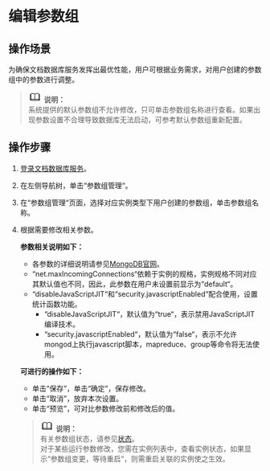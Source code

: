 # 编辑参数组<a name="zh-cn_topic_configuration"></a>

## 操作场景<a name="section61774358144918"></a>

为确保文档数据库服务发挥出最优性能，用户可根据业务需求，对用户创建的参数组中的参数进行调整。

>![](public_sys-resources/icon-note.gif) **说明：**   
>系统提供的默认参数组不允许修改，只可单击参数组名称进行查看。如果出现参数设置不合理导致数据库无法启动，可参考默认参数组重新配置。  

## 操作步骤<a name="section30073268144833"></a>

1.  [登录文档数据库服务](https://support.huaweicloud.com/qs-dds/dds_02_0043.html)。
2.  在左侧导航树，单击“参数组管理“。
3.  在“参数组管理“页面，选择对应实例类型下用户创建的参数组，单击参数组名称。
4.  根据需要修改相关参数。

    **参数相关说明如下：**

    -   各参数的详细说明请参见[MongoDB官网](https://docs.mongodb.com/v3.2/reference/parameters/)。
    -   “net.maxIncomingConnections“依赖于实例的规格，实例规格不同对应其默认值也不同，因此，此参数在用户未设置前显示为“default“。
    -   “disableJavaScriptJIT“和“security.javascriptEnabled“配合使用，设置统计函数功能。
        -   “disableJavaScriptJIT“，默认值为“true“，表示禁用JavaScriptJIT编译技术。
        -   “security.javascriptEnabled“，默认值为“false“，表示不允许mongod上执行javascript脚本，mapreduce、group等命令将无法使用。

    **可进行的操作如下：**

    -   单击“保存”，单击“确定”，保存修改。
    -   单击“取消”，放弃本次设置。
    -   单击“预览”，可对比参数修改前和修改后的值。

    >![](public_sys-resources/icon-note.gif) **说明：**   
    >有关参数组状态，请参见[状态](https://support.huaweicloud.com/productdesc-dds/dds_01_0026.html)。  
    >对于某些运行参数修改，您需在实例列表中，查看实例状态，如果显示“参数组变更，等待重启“，则需重启关联的实例使之生效。  



